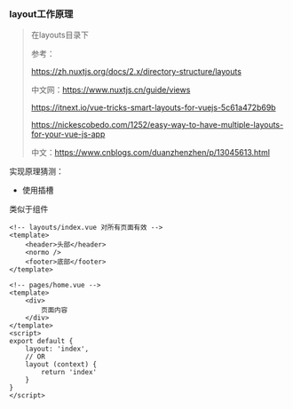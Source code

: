 ### layout工作原理

> 在layouts目录下
>
> 参考：
>
> https://zh.nuxtjs.org/docs/2.x/directory-structure/layouts
>
> 中文网：https://www.nuxtjs.cn/guide/views
>
> https://itnext.io/vue-tricks-smart-layouts-for-vuejs-5c61a472b69b
>
> https://nickescobedo.com/1252/easy-way-to-have-multiple-layouts-for-your-vue-js-app
>
> 中文：https://www.cnblogs.com/duanzhenzhen/p/13045613.html



实现原理猜测：

* 使用插槽



类似于组件

```vue
<!-- layouts/index.vue 对所有页面有效 -->
<template>
	<header>头部</header>
	<normo />
	<footer>底部</footer>
</template>
```

```vue
<!-- pages/home.vue -->
<template>
	<div>
        页面内容
    </div>
</template>
<script>
export default {
    layout: 'index',
    // OR
    layout (context) {
        return 'index'
    }
}
</script>

```

